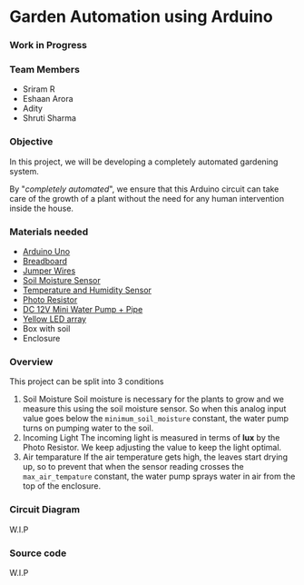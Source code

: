 # Garden Automation using Arduino

### 				Work in Progress

### Team Members

- Sriram R 
- Eshaan Arora
- Adity
- Shruti Sharma



### Objective 

In this project, we will be developing a completely automated gardening system. 

By  "_completely automated_", we ensure that this Arduino circuit can take care of the growth of a plant without the need for any human intervention inside the house. 

### Materials needed

- [Arduino Uno](https://www.amazon.in/Generic-ATmega328P-Compatible-ATMEGA16U2-Arduino/dp/B015C7SC5U/ref=sr_1_4?s=industrial&ie=UTF8&qid=1521280305&sr=1-4&keywords=arduino)
- [Breadboard](https://www.amazon.in/Generic-Elementz-Quality-Solderless-Piecesb/dp/B00MC1CCZQ/ref=pd_bxgy_328_img_2?_encoding=UTF8&psc=1&refRID=2G7A7Y9HZF62ZM33Q7S9)
- [Jumper Wires](https://www.amazon.in/gp/product/B072FLQBQ4/ref=ox_sc_act_title_1?ie=UTF8&psc=1&smid=AT95IG9ONZD7S)
- [Soil Moisture Sensor](https://www.amazon.in/gp/product/B00XU8MJ4E/ref=ox_sc_act_title_2?ie=UTF8&psc=1&smid=A3II2Q67VJD3XT)
- [Temperature and Humidity Sensor](https://www.amazon.in/gp/product/B00YCF0NMY/ref=ox_sc_act_title_3?ie=UTF8&psc=1&smid=AT95IG9ONZD7S)
- [Photo Resistor](https://www.amazon.in/Robo-India-LDR-Ldr-Dependent/dp/B00WO3VCD0/ref=sr_1_1?ie=UTF8&qid=1521280519&sr=8-1&keywords=photoresistor)
- [DC 12V Mini Water Pump + Pipe](https://www.amazon.in/Pump-Water-Priming-Spray-Mini/dp/B01GBDBOEA/ref=pd_sbs_328_1?_encoding=UTF8&psc=1&refRID=5240V4QHBVFFBB52H97T)
- [Yellow LED array](https://www.amazon.in/PGSA2Z-3mm-LED-Yellow-PCs/dp/B074L4QCQG/ref=sr_1_6?s=industrial&ie=UTF8&qid=1521280678&sr=1-6&keywords=yellow+led)
- Box with soil
- Enclosure

### Overview

This project can be split into 3 conditions

1. Soil Moisture
   Soil moisture is necessary for the plants to grow and we measure this using the soil moisture sensor. So when this analog input value goes below the `minimum_soil_moisture` constant, the water pump turns on pumping water to the soil.
2. Incoming Light
   The incoming light is measured in terms of **lux** by the Photo Resistor. We keep adjusting the value to keep the light optimal.
3. Air temparature 
   If the air temperature gets high, the leaves start drying up, so to prevent that when the sensor reading crosses the `max_air_tempature` constant, the water pump sprays water in air from the top of the enclosure.

### Circuit Diagram 

W.I.P

### Source code

W.I.P

